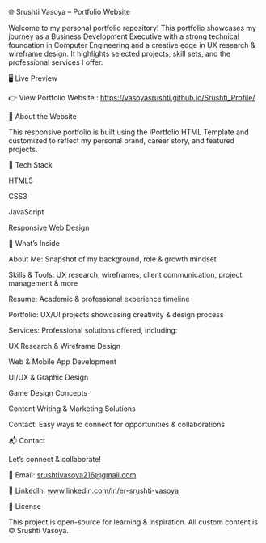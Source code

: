 🌐 Srushti Vasoya – Portfolio Website

Welcome to my personal portfolio repository!
This portfolio showcases my journey as a Business Development Executive with a strong technical foundation in Computer Engineering and a creative edge in UX research & wireframe design. It highlights selected projects, skill sets, and the professional services I offer.

🖥️ Live Preview

👉 View Portfolio Website : https://vasoyasrushti.github.io/Srushti_Profile/

📌 About the Website

This responsive portfolio is built using the iPortfolio HTML Template
 and customized to reflect my personal brand, career story, and featured projects.

🔧 Tech Stack

HTML5

CSS3

JavaScript

Responsive Web Design

💼 What’s Inside

About Me: Snapshot of my background, role & growth mindset

Skills & Tools: UX research, wireframes, client communication, project management & more

Resume: Academic & professional experience timeline

Portfolio: UX/UI projects showcasing creativity & design process

Services: Professional solutions offered, including:

UX Research & Wireframe Design

Web & Mobile App Development

UI/UX & Graphic Design

Game Design Concepts

Content Writing & Marketing Solutions

Contact: Easy ways to connect for opportunities & collaborations

📬 Contact

Let’s connect & collaborate!

📧 Email: srushtivasoya216@gmail.com

🔗 LinkedIn: www.linkedin.com/in/er-srushti-vasoya

🔐 License

This project is open-source for learning & inspiration. All custom content is © Srushti Vasoya.
